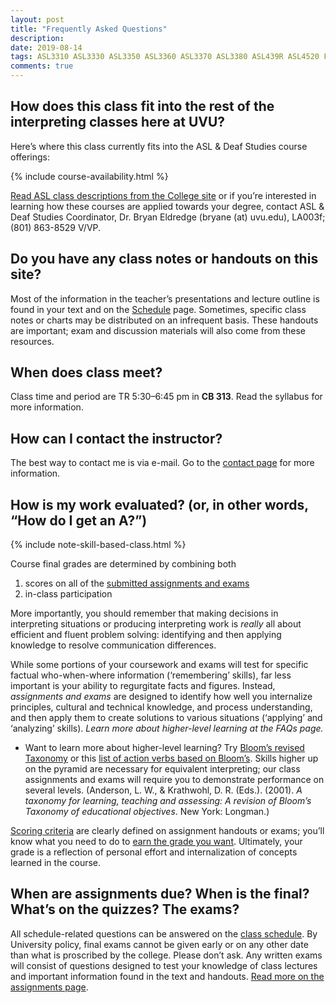 ```yaml
---
layout: post
title: "Frequently Asked Questions"
description:
date: 2019-08-14
tags: ASL3310 ASL3330 ASL3350 ASL3360 ASL3370 ASL3380 ASL439R ASL4520 FAQ
comments: true 
---
```


## How does this class fit into the rest of the interpreting classes here at UVU?

Here’s where this class currently fits into the ASL & Deaf Studies course offerings:

{% include course-availability.html %}

[Read ASL class descriptions from the College site](http://uvu.edu/catalog) or if you’re interested in learning how these courses are applied towards your degree, contact ASL & Deaf Studies Coordinator, Dr. Bryan Eldredge (bryane (at) uvu.edu), LA003f; (801) 863-8529 V/VP.

## Do you have any class notes or handouts on this site?

Most of the information in the teacher’s presentations and lecture outline is found in your text and on the [Schedule](../08/schedule.html) page. Sometimes, specific class notes or charts may be distributed on an infrequent basis. These handouts are important; exam and discussion materials will also come from these resources.

## When does class meet?

Class time and period are TR 5:30–6:45 pm in **CB 313**. Read the syllabus for more information.

## How can I contact the instructor?

The best way to contact me is via e-mail. Go to the [contact page](../08/contacting.html) for more information.

## How is my work evaluated? (or, in other words, “How do I get an A?”)

{% include note-skill-based-class.html %}

Course final grades are determined by combining both

1. scores on all of the [submitted assignments and exams](../08/assignments.html)
2. in-class participation

More importantly, you should remember that making decisions in interpreting situations or producing interpreting work is *really* all about efficient and fluent problem solving: identifying and then applying knowledge to resolve communication differences.

While some portions of your coursework and exams will test for specific factual who-when-where information (‘remembering’ skills), far less important is your ability to regurgitate facts and figures. Instead, *assignments and exams* are designed to identify how well you internalize principles, cultural and technical knowledge, and process understanding, and then apply them to create solutions to various situations (‘applying’ and ‘analyzing’ skills). *Learn more about higher-level learning at the FAQs page.*

* Want to learn more about higher-level learning? Try [Bloom’s revised Taxonomy](http://www.ccconline.org/wp-content/uploads/2013/11/Churches_2008_DigitalBloomsTaxonomyGuide.pdf) or this [list of action verbs based on Bloom’s](http://www.northeastern.edu/nuolirc/wp-content/uploads/2018/01/Blooms-Taxonomy-Handout.pdf). Skills higher up on the pyramid are necessary for equivalent interpreting; our class assignments and exams will require you to demonstrate performance on several levels. (Anderson, L. W., & Krathwohl, D. R. (Eds.). (2001). *A taxonomy for learning, teaching and assessing: A revision of Bloom’s Taxonomy of educational objectives*. New York: Longman.)

[Scoring criteria](../08/assignments.html) are clearly defined on assignment handouts or exams; you’ll know what you need to do to [earn the grade you want](../08/assignments.html). Ultimately, your grade is a reflection of personal effort and internalization of concepts learned in the course.

## When are assignments due? When is the final? What’s on the quizzes? The exams?
All schedule-related questions can be answered on the [class schedule](../08/schedule.html). By University policy, final exams cannot be given early or on any other date than what is proscribed by the college. Please don’t ask. Any written exams will consist of questions designed to test your knowledge of class lectures and important information found in the text and handouts. [Read more on the assignments page](../08/assignments.html).